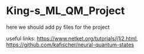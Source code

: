 # King-s_ML_QM_Project
here we should add py files for the project


useful links: https://www.netket.org/tutorials/j1j2.html, https://github.com/kafischer/neural-quantum-states
